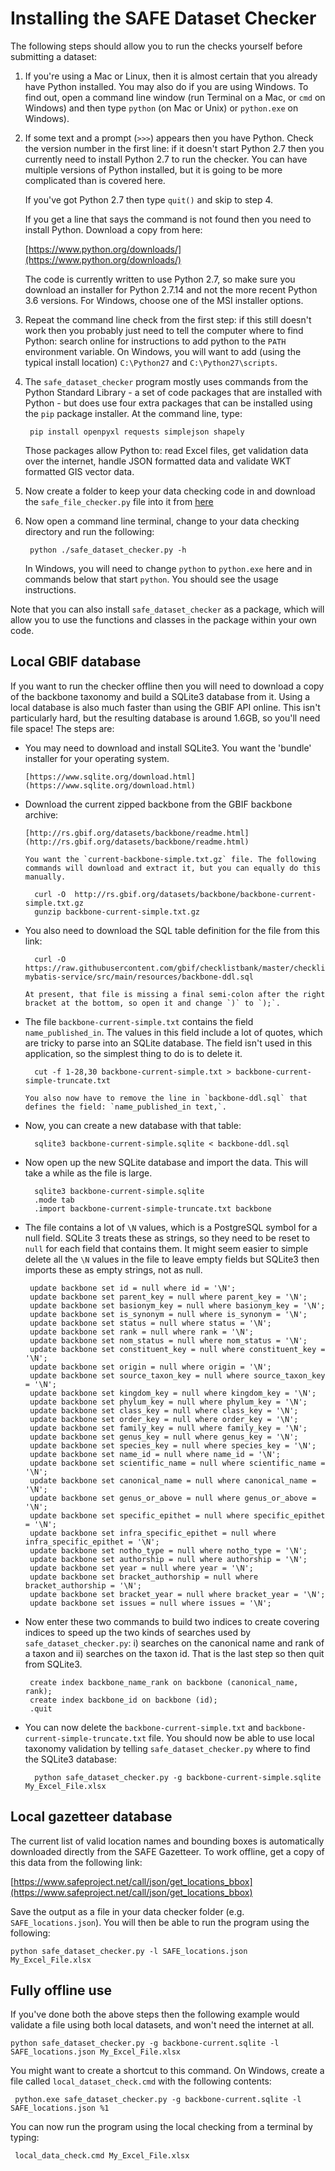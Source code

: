 # Installing the SAFE Dataset Checker


The following steps should allow you to run the checks yourself before submitting a dataset:

1. If you're using a Mac or Linux, then it is almost certain that you already have Python installed. You may also do if you are using Windows. To find out, open a command line window (run Terminal on a Mac, or `cmd` on Windows) and then type `python` (on Mac or Unix) or `python.exe` on Windows).

2. If some text and a prompt (`>>>`) appears then you have Python. Check the version number in the first line: if it doesn't start Python 2.7 then you currently need to install Python 2.7 to run the checker. You can have multiple versions of Python installed, but it is going to be more complicated than is covered here.

    If you've got Python 2.7 then type `quit()` and skip to step 4.
    
    If you get a line that says the command is not found then you need to install Python. Download a copy from here:

    [https://www.python.org/downloads/](https://www.python.org/downloads/)

    The code is currently written to use Python 2.7, so make sure you download an installer for Python 2.7.14 and not the more recent Python 3.6 versions. For Windows, choose one of the MSI installer options.

3. Repeat the command line check from the first step: if this still doesn't work then you probably just need to tell the computer where to find Python: search online for instructions to add python to the `PATH` environment variable. On Windows, you will want to add (using the typical install location) `C:\Python27` and `C:\Python27\scripts`.

4. The `safe_dataset_checker` program mostly uses commands from the Python Standard Library - a set of code packages that are installed with Python - but does use four extra packages that can be installed using the `pip` package installer. At the command line, type:

        pip install openpyxl requests simplejson shapely

    Those packages allow Python to: read Excel files, get validation data over the internet, handle JSON formatted data and validate WKT formatted  GIS vector data.

5. Now create a folder to keep your data checking code in and download the `safe_file_checker.py` file into it from [here](https://raw.githubusercontent.com/ImperialCollegeLondon/safe_dataset_checker/master/safe_dataset_checker.py)

6. Now open a command line terminal, change to your data checking directory and run the following:

        python ./safe_dataset_checker.py -h

    In Windows, you will need to change `python` to `python.exe` here and in commands below that start `python`. You should see the usage  instructions.

Note that you can also install `safe_dataset_checker` as a package, which will allow you to use the functions and classes in the package within your own code.

## Local GBIF database

If you want to run the checker offline then you will need to download a copy of the backbone taxonomy and build a SQLite3 database from it. Using a local database is also much faster than using the GBIF API online. This isn't particularly hard, but the resulting database is around 1.6GB, so you'll need file space! The steps are:

* You may need to download and install SQLite3. You want the 'bundle' installer for your operating system.

      [https://www.sqlite.org/download.html](https://www.sqlite.org/download.html)

* Download the current zipped backbone from the GBIF backbone archive:

      [http://rs.gbif.org/datasets/backbone/readme.html](http://rs.gbif.org/datasets/backbone/readme.html)

      You want the `current-backbone-simple.txt.gz` file. The following commands will download and extract it, but you can equally do this manually.

        curl -O  http://rs.gbif.org/datasets/backbone/backbone-current-simple.txt.gz
        gunzip backbone-current-simple.txt.gz

* You also need to download the SQL table definition for the file from this link:

        curl -O https://raw.githubusercontent.com/gbif/checklistbank/master/checklistbank-mybatis-service/src/main/resources/backbone-ddl.sql

      At present, that file is missing a final semi-colon after the right bracket at the bottom, so open it and change `)` to `);`.

* The file `backbone-current-simple.txt` contains the field `name_published_in`. The values in this field include a lot of quotes, which are tricky to parse into an SQLite database. The field isn't used in this application, so the simplest thing to do is to delete it.

        cut -f 1-28,30 backbone-current-simple.txt > backbone-current-simple-truncate.txt

      You also now have to remove the line in `backbone-ddl.sql` that defines the field: `name_published_in text,`.

* Now, you can create a new database with that table:

        sqlite3 backbone-current-simple.sqlite < backbone-ddl.sql

* Now open up the new SQLite database and import the data. This will take a while as the file is large.

        sqlite3 backbone-current-simple.sqlite
        .mode tab
        .import backbone-current-simple-truncate.txt backbone

*  The file contains a lot of `\N` values, which is a PostgreSQL symbol for a null field. SQLite 3 treats these as strings, so they need to be reset to `null` for each field that contains them. It might seem easier to simple delete all the `\N` values in the file to leave empty fields but SQLite3 then imports these as empty strings, not as null.

        update backbone set id = null where id = '\N';
        update backbone set parent_key = null where parent_key = '\N';
        update backbone set basionym_key = null where basionym_key = '\N';
        update backbone set is_synonym = null where is_synonym = '\N';
        update backbone set status = null where status = '\N';
        update backbone set rank = null where rank = '\N';
        update backbone set nom_status = null where nom_status = '\N';
        update backbone set constituent_key = null where constituent_key = '\N';
        update backbone set origin = null where origin = '\N';
        update backbone set source_taxon_key = null where source_taxon_key = '\N';
        update backbone set kingdom_key = null where kingdom_key = '\N';
        update backbone set phylum_key = null where phylum_key = '\N';
        update backbone set class_key = null where class_key = '\N';
        update backbone set order_key = null where order_key = '\N';
        update backbone set family_key = null where family_key = '\N';
        update backbone set genus_key = null where genus_key = '\N';
        update backbone set species_key = null where species_key = '\N';
        update backbone set name_id = null where name_id = '\N';
        update backbone set scientific_name = null where scientific_name = '\N';
        update backbone set canonical_name = null where canonical_name = '\N';
        update backbone set genus_or_above = null where genus_or_above = '\N';
        update backbone set specific_epithet = null where specific_epithet = '\N';
        update backbone set infra_specific_epithet = null where infra_specific_epithet = '\N';
        update backbone set notho_type = null where notho_type = '\N';
        update backbone set authorship = null where authorship = '\N';
        update backbone set year = null where year = '\N';
        update backbone set bracket_authorship = null where bracket_authorship = '\N';
        update backbone set bracket_year = null where bracket_year = '\N';
        update backbone set issues = null where issues = '\N';

*  Now enter these two commands to build two indices to create covering indices to speed up the two kinds of searches used by `safe_dataset_checker.py`: i) searches on the canonical name  and rank of a taxon and ii) searches on the taxon id. That is the last step so then quit from SQLite3.

        create index backbone_name_rank on backbone (canonical_name, rank);
        create index backbone_id on backbone (id);
        .quit

* You can now delete the `backbone-current-simple.txt` and `backbone-current-simple-truncate.txt` file. You should now be able to use local taxonomy validation by telling `safe_dataset_checker.py` where to find the SQLite3 database:

        python safe_dataset_checker.py -g backbone-current-simple.sqlite My_Excel_File.xlsx


## Local gazetteer database

The current list of valid location names and bounding boxes is automatically downloaded directly from the SAFE Gazetteer. To work offline, get a copy of this data from the following link:
	
[https://www.safeproject.net/call/json/get_locations_bbox](https://www.safeproject.net/call/json/get_locations_bbox)

Save the output as a file in your data checker folder (e.g. `SAFE_locations.json`). You will then be able to run the program using the following:

    python safe_dataset_checker.py -l SAFE_locations.json My_Excel_File.xlsx


## Fully offline use

 If you've done both the above steps then the following example would validate a file using both local datasets, and won't need the internet at all.

    python safe_dataset_checker.py -g backbone-current.sqlite -l SAFE_locations.json My_Excel_File.xlsx

You might want to create a shortcut to this command. On Windows, create a file called `local_dataset_check.cmd` with the following contents:

     python.exe safe_dataset_checker.py -g backbone-current.sqlite -l SAFE_locations.json %1

You can now run the program using the local checking from a terminal by typing:

     local_data_check.cmd My_Excel_File.xlsx
